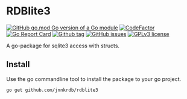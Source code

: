 # RDBlite3

[![GitHub go.mod Go version of a Go module](https://img.shields.io/github/go-mod/go-version/jnnkrdb/rdblite3)](https://github.com/jnnkrdb/rdblite3)
[![CodeFactor](https://www.codefactor.io/repository/github/jnnkrdb/rdblite3/badge)](https://www.codefactor.io/repository/github/jnnkrdb/rdblite3)
[![Go Report Card](https://goreportcard.com/badge/github.com/jnnkrdb/rdblite3)](https://goreportcard.com/report/github.com/jnnkrdb/rdblite3)
[![Github tag](https://badgen.net/github/tag/jnnkrdb/rdblite3)](https://github.com/jnnkrdb/rdblite3/tags/)
[![GitHub issues](https://badgen.net/github/issues/jnnkrdb/rdblite3/)](https://github.com/jnnkrdb/rdblite3/issues/)
[![GPLv3 license](https://img.shields.io/badge/License-GPLv3-blue.svg)](http://perso.crans.org/besson/LICENSE.html)

A go-package for sqlite3 access with structs.

## Install
Use the go commandline tool to install the package to your go project.
```
go get github.com/jnnkrdb/rdblite3
```